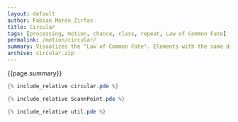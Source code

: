 ```yaml
---
layout: default
author: Fabian Morón Zirfas
title: Circular
tags: [processing, motion, chance, class, repeat, Law of Common Fate]
permalink: /motion/circular/
summary: Visualizes the "Law of Common Fate". Elements with the same directional motion and/or same speed are seen as a group.  
archive: circular.zip
---
```


<div class="hero">{{page.summary}}</div>

<!-- more -->

```java
{% include_relative circular.pde %}
```

```java
{% include_relative ScannPoint.pde %}
```

```java
{% include_relative util.pde %}
```




